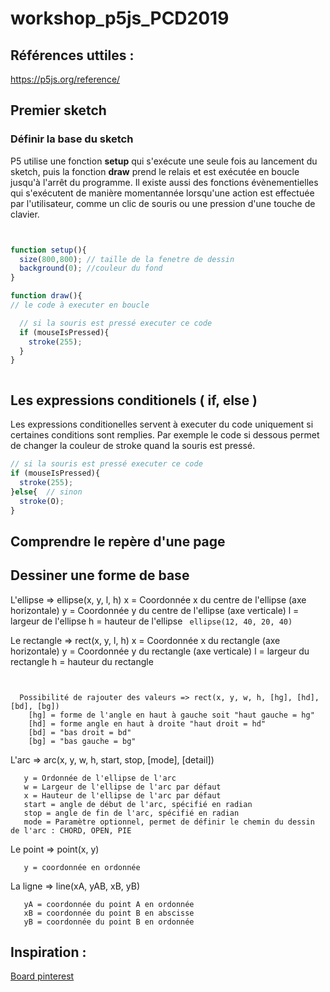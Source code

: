 # workshop_p5js_PCD2019
 



## Références uttiles : 

https://p5js.org/reference/

## Premier sketch


### Définir la base du sketch
P5 utilise une fonction **setup** qui s'exécute une seule fois au lancement du sketch, puis la fonction **draw** prend le relais et est exécutée en boucle jusqu'à l'arrêt du programme.
Il existe aussi des fonctions évènementielles qui s'exécutent de manière momentannée lorsqu'une action est effectuée par l'utilisateur, comme un clic de souris ou une pression d'une touche de clavier.

```js


function setup(){
  size(800,800); // taille de la fenetre de dessin
  background(0); //couleur du fond
}

function draw(){
// le code à executer en boucle

  // si la souris est pressé executer ce code
  if (mouseIsPressed){
    stroke(255);
  }
}



```
## Les expressions conditionels ( if, else )

Les expressions conditionelles servent à executer du code uniquement si certaines conditions sont remplies.  Par exemple le code si dessous permet de changer la couleur de stroke quand la souris est pressé.

```js
// si la souris est pressé executer ce code
if (mouseIsPressed){
  stroke(255);
}else{  // sinon
  stroke(O);
}


```

## Comprendre le repère d'une page

## Dessiner une forme de base


L'ellipse => ellipse(x, y, l, h)
    x = Coordonnée x du centre de l'ellipse (axe horizontale)
    y = Coordonnée y du centre de l'ellipse (axe verticale)
    l = largeur de l'ellipse
    h = hauteur de l'ellipse
``` ellipse(12, 40, 20, 40)```
    
Le rectangle => rect(x, y, l, h)
    x = Coordonnée x du rectangle (axe horizontale)
    y = Coordonnée y du rectangle (axe verticale)
    l = largeur du rectangle
    h = hauteur du rectangle    
```rect(20, 50, 70, 20)
 
    
  Possibilité de rajouter des valeurs => rect(x, y, w, h, [hg], [hd], [bd], [bg])
    [hg] = forme de l'angle en haut à gauche soit "haut gauche = hg"
    [hd] = forme angle en haut à droite "haut droit = hd"
    [bd] = "bas droit = bd"
    [bg] = "bas gauche = bg"
 ```
 
 L'arc => arc(x, y, w, h, start, stop, [mode], [detail])
 ```  x = Abscisse de l'elipse de l'arc
    y = Ordonnée de l'ellipse de l'arc
    w = Largeur de l'ellipse de l'arc par défaut
    x = Hauteur de l'ellipse de l'arc par défaut
    start = angle de début de l'arc, spécifié en radian
    stop = angle de fin de l'arc, spécifié en radian 
    mode = Paramètre optionnel, permet de définir le chemin du dessin de l'arc : CHORD, OPEN, PIE 
 ```
 Le point => point(x, y)
  ```x = coordonné en abscisse
     y = coordonnée en ordonnée
  ```
 La ligne => line(xA, yAB, xB, yB)
 ```xA = coordonnée du point A en abscisse
    yA = coordonnée du point A en ordonnée
    xB = coordonnée du point B en abscisse
    yB = coordonnée du point B en ordonnée   
 ```
## Inspiration :

[Board pinterest](https://www.pinterest.fr/simonrenaultper/processing-community-days/)
